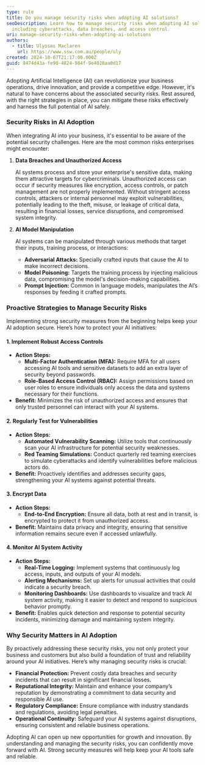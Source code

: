 ```yaml
---
type: rule
title: Do you manage security risks when adopting AI solutions?
seoDescription: Learn how to manage security risks when adopting AI solutions,
  including cyberattacks, data breaches, and access control.
uri: manage-security-risks-when-adopting-ai-solutions
authors:
  - title: Ulysses Maclaren
    url: https://www.ssw.com.au/people/uly
created: 2024-10-07T21:17:00.000Z
guid: 8474d43a-fe90-4824-984f-9e4020aa0d17
---
```


Adopting Artificial Intelligence (AI) can revolutionize your business operations, drive innovation, and provide a competitive edge. However, it's natural to have concerns about the associated security risks. Rest assured, with the right strategies in place, you can mitigate these risks effectively and harness the full potential of AI safely.

<!--endintro-->

### Security Risks in AI Adoption

When integrating AI into your business, it's essential to be aware of the potential security challenges. Here are the most common risks enterprises might encounter:

1. **Data Breaches and Unauthorized Access**

   AI systems process and store your enterprise's sensitive data, making them attractive targets for cybercriminals. Unauthorized access can occur if security measures like encryption, access controls, or patch management are not properly implemented. Without stringent access controls, attackers or internal personnel may exploit vulnerabilities, potentially leading to the theft, misuse, or leakage of critical data, resulting in financial losses, service disruptions, and compromised system integrity.

2. **AI Model Manipulation**

   AI systems can be manipulated through various methods that target their inputs, training process, or interactions:

   * **Adversarial Attacks:** Specially crafted inputs that cause the AI to make incorrect decisions.
   * **Model Poisoning:** Targets the training process by injecting malicious data, compromising the model's decision-making capabilities.
   * **Prompt Injection:** Common in language models, manipulates the AI’s responses by feeding it crafted prompts.

### Proactive Strategies to Manage Security Risks

Implementing strong security measures from the beginning helps keep your AI adoption secure. Here’s how to protect your AI initiatives:

#### 1. Implement Robust Access Controls

* **Action Steps:**
  * **Multi-Factor Authentication (MFA):** Require MFA for all users accessing AI tools and sensitive datasets to add an extra layer of security beyond passwords.
  * **Role-Based Access Control (RBAC):** Assign permissions based on user roles to ensure individuals only access the data and systems necessary for their functions.
* **Benefit:** Minimizes the risk of unauthorized access and ensures that only trusted personnel can interact with your AI systems.

#### 2. Regularly Test for Vulnerabilities

* **Action Steps:**
  * **Automated Vulnerability Scanning:** Utilize tools that continuously scan your AI infrastructure for potential security weaknesses.
  * **Red Teaming Simulations:** Conduct quarterly red teaming exercises to simulate cyberattacks and identify vulnerabilities before malicious actors do.
* **Benefit:** Proactively identifies and addresses security gaps, strengthening your AI systems against potential threats.

#### 3. Encrypt Data

* **Action Steps:**
  * **End-to-End Encryption:** Ensure all data, both at rest and in transit, is encrypted to protect it from unauthorized access.
* **Benefit:** Maintains data privacy and integrity, ensuring that sensitive information remains secure even if accessed unlawfully.

#### 4. Monitor AI System Activity

* **Action Steps:**
  * **Real-Time Logging:** Implement systems that continuously log access, inputs, and outputs of your AI models.
  * **Alerting Mechanisms:** Set up alerts for unusual activities that could indicate a security breach.
  * **Monitoring Dashboards:** Use dashboards to visualize and track AI system activity, making it easier to detect and respond to suspicious behavior promptly.
* **Benefit:** Enables quick detection and response to potential security incidents, minimizing damage and maintaining system integrity.

### Why Security Matters in AI Adoption

By proactively addressing these security risks, you not only protect your business and customers but also build a foundation of trust and reliability around your AI initiatives. Here’s why managing security risks is crucial:

* **Financial Protection:** Prevent costly data breaches and security incidents that can result in significant financial losses.
* **Reputational Integrity:** Maintain and enhance your company’s reputation by demonstrating a commitment to data security and responsible AI use.
* **Regulatory Compliance:** Ensure compliance with industry standards and regulations, avoiding legal penalties.
* **Operational Continuity:** Safeguard your AI systems against disruptions, ensuring consistent and reliable business operations.

Adopting AI can open up new opportunities for growth and innovation. By understanding and managing the security risks, you can confidently move forward with AI. Strong security measures will help keep your AI tools safe and reliable.

